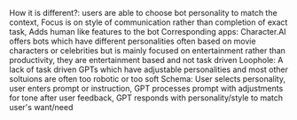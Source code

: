 How it is different?: users are able to choose bot personality to match the context, Focus is on style of communication rather than completion of exact task, Adds human like features to the bot
Corresponding apps: Character.AI offers bots which have different personalities often based on movie characters or celebrities but is mainly focused on entertainment rather than productivity, they are entertainment based and not task driven
Loophole: A lack of task driven GPTs which have adjustable personalities and most other soltuions are often too robotic or too soft
Schema: User selects personality, user enters prompt or instruction, GPT processes prompt with adjustments for tone after user feedback, GPT responds with personality/style to match user's want/need




